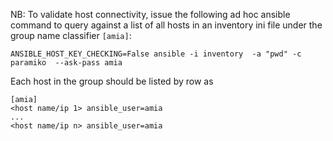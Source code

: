 NB: To validate host connectivity, issue the following ad hoc ansible command to query against a list of all hosts in an inventory ini file under the group name classifier `[amia]`:
```
ANSIBLE_HOST_KEY_CHECKING=False ansible -i inventory  -a "pwd" -c paramiko  --ask-pass amia
```  

Each host in the group should be listed by row as

```
[amia]
<host name/ip 1> ansible_user=amia
...
<host name/ip n> ansible_user=amia
```


